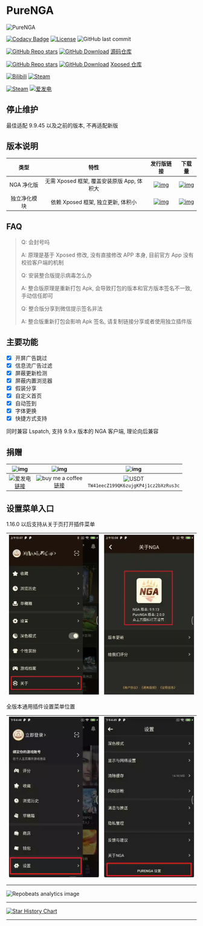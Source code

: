 # PureNGA

![PureNGA](https://socialify.git.ci/chr233/PureNGA/image?description=1&forks=1&language=1&name=1&owner=1&pattern=Diagonal%20Stripes&stargazers=1&theme=Auto)

[![Codacy Badge](https://app.codacy.com/project/badge/Grade/de4c75db7487426285bf38f90ad94e6c)](https://www.codacy.com/gh/chr233/PureNGA/dashboard)
[![License](https://img.shields.io/github/license/chr233/PureNGA?logo=apache)](https://github.com/chr233/PureNGA/blob/master/license)
![GitHub last commit](https://img.shields.io/github/last-commit/chr233/PureNGA?logo=github)

[![GitHub Repo stars](https://img.shields.io/github/stars/chr233/PureNGA?logo=github)][repo_code]
[![GitHub Download](https://img.shields.io/github/downloads/chr233/PureNGA/total?logo=github)][repo_code]
[源码仓库][repo_code]

[![GitHub Repo stars](https://img.shields.io/github/stars/Xposed-Modules-Repo/com.chrxw.purenga?logo=github)][repo_xposed]
[![GitHub Download](https://img.shields.io/github/downloads/Xposed-Modules-Repo/com.chrxw.purenga/total?logo=github)][repo_xposed]
[Xposed 仓库][repo_xposed]

[![Bilibili](https://img.shields.io/badge/bilibili-Chr__-00A2D8.svg?logo=bilibili)](https://space.bilibili.com/5805394)
[![Steam](https://img.shields.io/badge/steam-Chr__-1B2838.svg?logo=steam)](https://steamcommunity.com/id/Chr_)

[![Steam](https://img.shields.io/badge/steam-donate-1B2838.svg?logo=steam)](https://steamcommunity.com/tradeoffer/new/?partner=221260487&token=xgqMgL-i)
[![爱发电](https://img.shields.io/badge/爱发电-chr__-ea4aaa.svg?logo=github-sponsors)](https://afdian.com/@chr233)

## 停止维护

最佳适配 9.9.45 以及之前的版本, 不再适配新版

## 版本说明

|     类型     |                    特性                    |                  发行版链接                   |                     下载量                     |
| :----------: | :----------------------------------------: | :-------------------------------------------: | :--------------------------------------------: |
|  NGA 净化版  | 无需 Xposed 框架, 覆盖安装原版 App, 体积大 |    [![img][release_bundled]][link_bundled]    |    [![img][download_bundled]][link_bundled]    |
| 独立净化模块 |     依赖 Xposed 框架, 独立更新, 体积小     | [![img][release_standalone]][link_standalone] | [![img][download_standalone]][link_standalone] |

## FAQ

> Q: 会封号吗
>
> A: 原理是基于 Xposed 修改, 没有直接修改 APP 本身, 目前官方 App 没有校验客户端的机制
>
> Q: 安装整合版提示病毒怎么办
>
> A: 整合版原理是重新打包 Apk, 会导致打包的版本和官方版本签名不一致, 手动信任即可
>
> Q: 整合版分享到微信提示签名非法
>
> A: 整合版重新打包会影响 Apk 签名, 请复制链接分享或者使用独立插件版

## 主要功能

- [x] 开屏广告跳过
- [x] 信息流广告过滤
- [x] 屏蔽更新检测
- [x] 屏蔽内置浏览器
- [x] 假装分享
- [x] 自定义首页
- [x] 自动签到
- [x] 字体更换
- [x] 快捷方式支持

同时兼容 Lspatch, 支持 9.9.x 版本的 NGA 客户端, 理论向后兼容

## 捐赠

|               ![img][afdian_qr]                |                   ![img][bmac_qr]                   |                       ![img][usdt_qr]                       |
| :--------------------------------------------: | :-------------------------------------------------: | :---------------------------------------------------------: |
| ![爱发电][afdian_img] <br> [链接][afdian_link] | ![buy me a coffee][bmac_img] <br> [链接][bmac_link] | ![USDT][usdt_img] <br> `TW41eecZ199QK6zujgKP4j1cz2bXzRus3c` |

[afdian_qr]: https://raw.chrxw.com/chr233/master/afadian_qr.png
[afdian_img]: https://img.shields.io/badge/爱发电-@chr__-ea4aaa.svg?logo=github-sponsors
[afdian_link]: https://afdian.com/@chr233
[bmac_qr]: https://raw.chrxw.com/chr233/master/bmc_qr.png
[bmac_img]: https://img.shields.io/badge/buy%20me%20a%20coffee-@chr233-yellow?logo=buymeacoffee
[bmac_link]: https://www.buymeacoffee.com/chr233
[usdt_qr]: https://raw.chrxw.com/chr233/master/usdt_qr.png
[usdt_img]: https://img.shields.io/badge/USDT-TRC20-2354e6.svg?logo=bitcoin

## 设置菜单入口

1.16.0 以后支持从关于页打开插件菜单

| ![img3](app/src/main/res/drawable/tutorials3.webp) | ![img4](app/src/main/res/drawable/tutorials4.webp) |
| -------------------------------------------------- | -------------------------------------------------- |

全版本通用插件设置菜单位置

| ![img1](app/src/main/res/drawable/tutorials.webp) | ![img2](app/src/main/res/drawable/tutorials2.webp) |
| ------------------------------------------------- | -------------------------------------------------- |

---

![Repobeats analytics image](https://repobeats.axiom.co/api/embed/4bf56a527045ee543205efea99a07e5d09bcd7c3.svg "Repobeats analytics image")

---

[![Star History Chart](https://api.star-history.com/svg?repos=chr233/PureNGA&type=Date)](https://star-history.com/#chr233/PureNGA&Date)

---

[repo_code]: https://github.com/chr233/PureNGA
[repo_xposed]: https://github.com/Xposed-Modules-Repo/com.chrxw.purenga
[release_bundled]: https://img.shields.io/github/v/release/chr233/PureNGA?logo=github&label=版本
[release_standalone]: https://img.shields.io/github/v/release/Xposed-Modules-Repo/com.chrxw.purenga?logo=github&label=版本
[download_bundled]: https://img.shields.io/github/downloads/chr233/PureNGA/total?logo=github&label=下载
[download_standalone]: https://img.shields.io/github/downloads/Xposed-Modules-Repo/com.chrxw.purenga/total?logo=github&label=下载
[link_bundled]: https://github.com/chr233/PureNGA/releases/tag/NGA
[link_standalone]: https://github.com/Xposed-Modules-Repo/com.chrxw.purenga/releases
